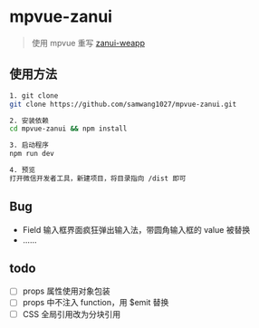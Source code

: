 # mpvue-zanui

> 使用 mpvue 重写 [zanui-weapp](https://github.com/youzan/zanui-weapp/)

## 使用方法

``` bash
1. git clone
git clone https://github.com/samwang1027/mpvue-zanui.git

2. 安装依赖
cd mpvue-zanui && npm install

3. 启动程序
npm run dev

4. 预览
打开微信开发者工具，新建项目，将目录指向 /dist 即可
```

## Bug

- Field 输入框界面疯狂弹出输入法，带圆角输入框的 value 被替换
- ……

## todo
- [ ] props 属性使用对象包装
- [ ] props 中不注入 function，用 $emit 替换
- [ ] CSS 全局引用改为分块引用
